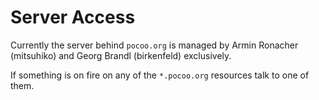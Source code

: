# Server Access

Currently the server behind `pocoo.org` is managed by Armin Ronacher
(mitsuhiko) and Georg Brandl (birkenfeld) exclusively.

If something is on fire on any of the `*.pocoo.org` resources talk to one of
them.
